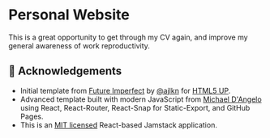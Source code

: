 # Personal Website
This is a great opportunity to get through my CV again, and improve my general awareness of work reproductivity.

## 🙌 Acknowledgements

- Initial template from [Future Imperfect](https://html5up.net/future-imperfect) by [@ajlkn](https://github.com/ajlkn) for [HTML5 UP](html5up.net).
- Advanced template built with modern JavaScript from [Michael D'Angelo](https://github.com/mldangelo/personal-site) using React, React-Router, React-Snap for Static-Export, and GitHub Pages.
- This is an [MIT licensed](https://github.com/mldangelo/personal-site/blob/main/LICENSE) React-based Jamstack application.
